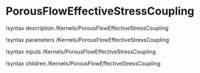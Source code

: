 <!-- MOOSE Documentation Stub: Remove this when content is added. -->

# PorousFlowEffectiveStressCoupling
!syntax description /Kernels/PorousFlowEffectiveStressCoupling

!syntax parameters /Kernels/PorousFlowEffectiveStressCoupling

!syntax inputs /Kernels/PorousFlowEffectiveStressCoupling

!syntax children /Kernels/PorousFlowEffectiveStressCoupling
